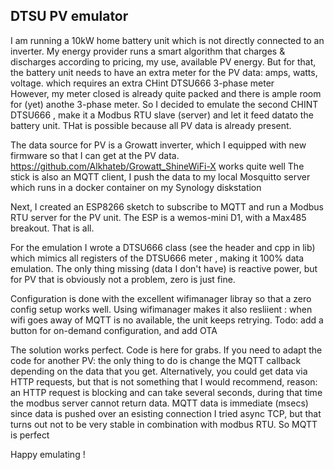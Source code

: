 ## DTSU PV emulator

I am running a 10kW home battery unit which is not directly connected to an inverter. My energy provider runs a smart algorithm that charges & discharges according to pricing, my use, available  PV energy.
But for that, the battery unit needs to have an extra meter for the PV data: amps, watts, voltage. which requires an extra CHint DTSU666 3-phase meter  
However, my  meter closed is already quite packed and there is ample room for (yet) anothe 3-phase meter. 
So I decided to emulate the second CHINT DTSU666 , make it a Modbus RTU slave (server) and let it feed datato the battery unit. THat is possible because all PV data is already present.


The data source for PV is a Growatt inverter, which I equipped with new firmware so that I can get at the PV data.  https://github.com/Alkhateb/Growatt_ShineWiFi-X works quite well
The stick is also an MQTT client, I push the data to my local Mosquitto server which runs in a docker container on my Synology diskstation

Next, I created an ESP8266 sketch to subscribe to MQTT and run a Modbus RTU server for the PV unit. The ESP is a wemos-mini D1, with a Max485 breakout. That is all.

For the emulation I wrote a DTSU666 class (see the header and cpp in lib) which mimics all registers of the DTSU666 meter , making it  100% data emulation.  The only thing missing (data I don't have) is reactive power, but for  PV that is obviously not a problem, zero is just fine.

Configuration is done with the excellent wifimanager libray so that a zero config setup works well. Using wifimanager makes it also resliient : when wifi goes away of MQTT is no available, the unit keeps retrying.
Todo: add a button for on-demand configuration, and add OTA

The solution works perfect. Code is here for grabs.
If you need to adapt the code for another PV:  the only thing to do is change the MQTT callback depending on the data that you get. Alternatively, you could get data via HTTP requests, but that is not something that I would recommend, reason: an HTTP request is blocking and can take several seconds, during that time the modbus server cannot return data. MQTT data is immediate (msecs) since data is pushed over an esisting connection
I tried async TCP, but that turns out not to be very stable in combination with modbus RTU. So MQTT is perfect

Happy emulating !
